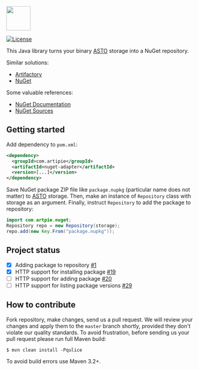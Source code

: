 <img src="https://www.artipie.com/logo.svg" width="64px" height="64px"/>

[![License](https://img.shields.io/badge/license-MIT-green.svg)](https://github.com/com.artipie/nuget-adapter/blob/master/LICENSE.txt)

This Java library turns your binary [ASTO](https://github.com/artipie/asto) 
storage into a NuGet repository.

Similar solutions:

  * [Artifactory](https://www.jfrog.com/confluence/display/RTF/NuGet+Repositories)
  * [NuGet](https://www.nuget.org/)

Some valuable references:

  * [NuGet Documentation](https://docs.microsoft.com/en-us/nuget/)
  * [NuGet Sources](https://github.com/NuGet)

## Getting started

Add dependency to `pom.xml`:

```xml
<dependency>
  <groupId>com.artipie</groupId>
  <artifactId>nuget-adapter</artifactId>
  <version>[...]</version>
</dependency>
```

Save NuGet package ZIP file like `package.nupkg` (particular name does not matter)
to [ASTO](https://github.com/artipie/asto) storage. 
Then, make an instance of `Repository` class with storage as an argument.
Finally, instruct `Repository` to add the package to repository:

```java
import com.artpie.nuget;
Repository repo = new Repository(storage);
repo.add(new Key.From("package.nupkg"));
```

## Project status

- [x] Adding package to repository [#1](https://github.com/artipie/nuget-adapter/issues/1)
- [x] HTTP support for installing package [#19](https://github.com/artipie/nuget-adapter/issues/19)
- [ ] HTTP support for adding package [#20](https://github.com/artipie/nuget-adapter/issues/20)
- [ ] HTTP support for listing package versions [#29](https://github.com/artipie/nuget-adapter/issues/29)

## How to contribute

Fork repository, make changes, send us a pull request. We will review
your changes and apply them to the `master` branch shortly, provided
they don't violate our quality standards. To avoid frustration, before
sending us your pull request please run full Maven build:

```
$ mvn clean install -Pqulice
```

To avoid build errors use Maven 3.2+.

